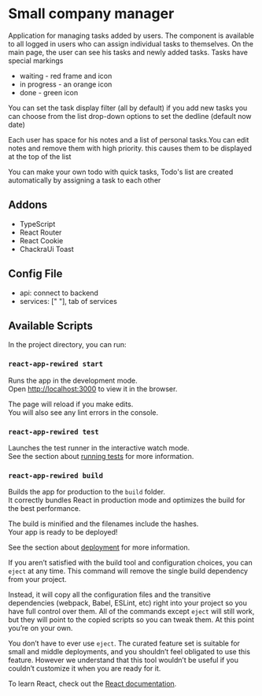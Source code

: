 # Small company manager

Application for managing tasks added by users.
The component is available to all logged in users who can assign individual tasks to themselves.
On the main page, the user can see his tasks and newly added tasks.
Tasks have special markings
- waiting - red frame and icon
- in progress - an orange icon
- done - green icon

You can set the task display filter
(all by default)
if you add new tasks you can choose from the list
drop-down options to set the dedline (default now date)

Each user has space for his notes and a list of personal tasks.You can edit notes and remove them with high priority. this causes them to be displayed at the top of the list

You can make your own todo with quick tasks, Todo's list are created automatically by assigning a task to each other

## Addons 

- TypeScript 
- React Router
- React Cookie
- ChackraUi Toast 

## Config File

- api: connect to backend
- services: [" "], tab of services

## Available Scripts

In the project directory, you can run:

### `react-app-rewired start`

Runs the app in the development mode.\
Open [http://localhost:3000](http://localhost:3000) to view it in the browser.

The page will reload if you make edits.\
You will also see any lint errors in the console.

### `react-app-rewired test`

Launches the test runner in the interactive watch mode.\
See the section about [running tests](https://facebook.github.io/create-react-app/docs/running-tests) for more information.

### `react-app-rewired build`

Builds the app for production to the `build` folder.\
It correctly bundles React in production mode and optimizes the build for the best performance.

The build is minified and the filenames include the hashes.\
Your app is ready to be deployed!

See the section about [deployment](https://facebook.github.io/create-react-app/docs/deployment) for more information.

If you aren’t satisfied with the build tool and configuration choices, you can `eject` at any time. This command will remove the single build dependency from your project.

Instead, it will copy all the configuration files and the transitive dependencies (webpack, Babel, ESLint, etc) right into your project so you have full control over them. All of the commands except `eject` will still work, but they will point to the copied scripts so you can tweak them. At this point you’re on your own.

You don’t have to ever use `eject`. The curated feature set is suitable for small and middle deployments, and you shouldn’t feel obligated to use this feature. However we understand that this tool wouldn’t be useful if you couldn’t customize it when you are ready for it.


To learn React, check out the [React documentation](https://reactjs.org/).
